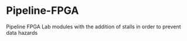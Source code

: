# Pipeline-FPGA
 Pipeline FPGA Lab modules with the addition of stalls in order to prevent data hazards
